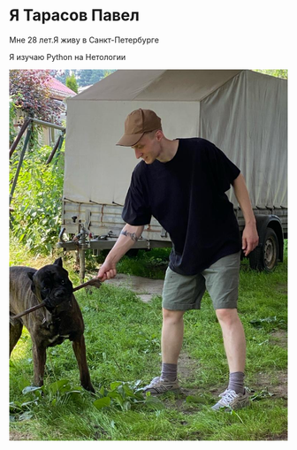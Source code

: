 # Я Тарасов Павел

Мне 28 лет.Я живу в Санкт-Петербурге

Я изучаю Python на Нетологии

![my photo](/photo/IMG-20240101-WA0006.jpg)
